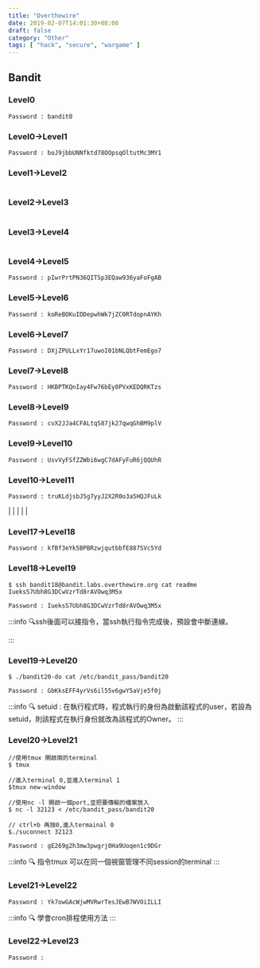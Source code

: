 ```yaml
---
title: "Overthewire"
date: 2019-02-07T14:01:30+08:00
draft: false
category: "Other"
tags: [ "hack", "secure", "wargame" ]
---
```

## Bandit
### Level0
```
Password : bandit0
```
### Level0->Level1
```
Password : boJ9jbbUNNfktd78OOpsqOltutMc3MY1
```
### Level1->Level2
```

```
### Level2->Level3
```

```
### Level3->Level4
```

```
### Level4->Level5
```
Password : pIwrPrtPN36QITSp3EQaw936yaFoFgAB
```
### Level5->Level6
```
Password : koReBOKuIDDepwhWk7jZC0RTdopnAYKh
```
### Level6->Level7
```
Password : DXjZPULLxYr17uwoI01bNLQbtFemEgo7
```
### Level7->Level8
```
Password : HKBPTKQnIay4Fw76bEy8PVxKEDQRKTzs
```
### Level8->Level9
```
Password : cvX2JJa4CFALtqS87jk27qwqGhBM9plV
```
### Level9->Level10
```
Password : UsvVyFSfZZWbi6wgC7dAFyFuR6jQQUhR
```
### Level10->Level11
```
Password : truKLdjsbJ5g7yyJ2X2R0o3a5HQJFuLk
```
|
|
|
|
|

### Level17->Level18
```
Password : kfBf3eYk5BPBRzwjqutbbfE887SVc5Yd
```
### Level18->Level19
```
$ ssh bandit18@bandit.labs.overthewire.org cat readme
IueksS7Ubh8G3DCwVzrTd8rAVOwq3M5x

Password : IueksS7Ubh8G3DCwVzrTd8rAVOwq3M5x
```
:::info
:mag:ssh後面可以接指令，當ssh執行指令完成後，預設會中斷連線。

:::

### Level19->Level20
```
$ ./bandit20-do cat /etc/bandit_pass/bandit20

Password : GbKksEFF4yrVs6il55v6gwY5aVje5f0j
```
:::info
:mag: setuid : 在執行程式時，程式執行的身份為啟動該程式的user，若設為setuid，則該程式在執行身份就改為該程式的Owner。
:::
### Level20->Level21
```
//使用tmux 開啟兩的terminal
$ tmux

//進入terminal 0,並進入terminal 1
$tmux new-window

//使用nc -l 開啟一個port,並把要傳輸的檔案放入
$ nc -l 32123 < /etc/bandit_pass/bandit20

// ctrl+b 再按0,進入termainal 0
$./suconnect 32123

Password : gE269g2h3mw3pwgrj0Ha9Uoqen1c9DGr
```
:::info
:mag: 指令tmux 可以在同一個視窗管理不同session的terminal
:::

### Level21->Level22
```
Password : Yk7owGAcWjwMVRwrTesJEwB7WVOiILLI
```
:::info
:mag: 學會cron排程使用方法
:::

### Level22->Level23

```
Password : 
```